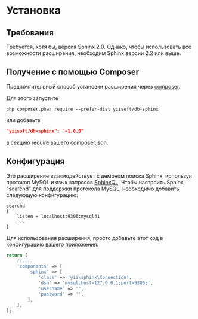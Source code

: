 Установка
============

## Требования

Требуется, хотя бы, версия Sphinx 2.0. Однако, чтобы использовать все возможности расширения, необходим Sphinx версии 2.2 или выше.

## Получение с помощью Composer

Предпочтительный способ установки расширения через [composer](http://getcomposer.org/download/).

Для этого запустите

```
php composer.phar require --prefer-dist yiisoft/db-sphinx
```

или добавьте

```json
"yiisoft/db-sphinx": "~1.0.0"
```

в секцию require вашего composer.json.

## Конфигурация

Это расширение взаимодействует с демоном поиска Sphinx, используя протокол MySQL и язык запросов [SphinxQL](http://sphinxsearch.com/docs/current.html#sphinxql).
Чтобы настроить Sphinx "searchd" для поддержки протокола MySQL, необходимо добавить следующую конфигурацию:

```
searchd
{
    listen = localhost:9306:mysql41
    ...
}
```

Для использования расширения, просто добавьте этот код в конфигурацию вашего приложения:

```php
return [
    //....
    'components' => [
        'sphinx' => [
            'class' => 'yii\sphinx\Connection',
            'dsn' => 'mysql:host=127.0.0.1;port=9306;',
            'username' => '',
            'password' => '',
        ],
    ],
];
```
